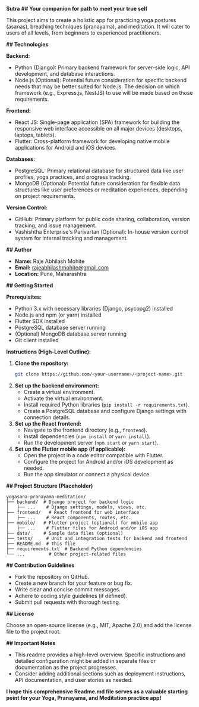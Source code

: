 **Sutra**
**## Your companion for path to meet your true self**

This project aims to create a holistic app for practicing yoga postures (asanas), breathing techniques (pranayama), and meditation. It will cater to users of all levels, from beginners to experienced practitioners.

**## Technologies**

**Backend:**

* Python (Django): Primary backend framework for server-side logic, API development, and database interactions.
* Node.js (Optional): Potential future consideration for specific backend needs that may be better suited for Node.js. The decision on which framework (e.g., Express.js, NestJS) to use will be made based on those requirements.

**Frontend:**

* React JS: Single-page application (SPA) framework for building the responsive web interface accessible on all major devices (desktops, laptops, tablets).
* Flutter: Cross-platform framework for developing native mobile applications for Android and iOS devices.

**Databases:**

* PostgreSQL: Primary relational database for structured data like user profiles, yoga practices, and progress tracking.
* MongoDB (Optional): Potential future consideration for flexible data structures like user preferences or meditation experiences, depending on project requirements.

**Version Control:**

* GitHub: Primary platform for public code sharing, collaboration, version tracking, and issue management.
* Vashishtha Enterprise's Parivartan (Optional): In-house version control system for internal tracking and management.

**## Author**

* **Name:** Raje Abhilash Mohite
* **Email:** rajeabhilashmohite@gmail.com
* **Location:** Pune, Maharashtra

**## Getting Started**

**Prerequisites:**

* Python 3.x with necessary libraries (Django, psycopg2) installed
* Node.js and npm (or yarn) installed
* Flutter SDK installed
* PostgreSQL database server running
* (Optional) MongoDB database server running
* Git client installed

**Instructions (High-Level Outline):**

1. **Clone the repository:**
   ```bash
   git clone https://github.com/<your-username>/<project-name>.git
   ```
2. **Set up the backend environment:**
   - Create a virtual environment.
   - Activate the virtual environment.
   - Install required Python libraries (`pip install -r requirements.txt`).
   - Create a PostgreSQL database and configure Django settings with connection details.
3. **Set up the React frontend:**
   - Navigate to the frontend directory (e.g., `frontend`).
   - Install dependencies (`npm install` or `yarn install`).
   - Run the development server (`npm start` or `yarn start`).
4. **Set up the Flutter mobile app (if applicable):**
   - Open the project in a code editor compatible with Flutter.
   - Configure the project for Android and/or iOS development as needed.
   - Run the app simulator or connect a physical device.

**## Project Structure (Placeholder)**

```
yogasana-pranayama-meditation/
├── backend/  # Django project for backend logic
│   ├── ...    # Django settings, models, views, etc.
├── frontend/   # React frontend for web interface
│   ├── ...    # React components, routes, etc.
├── mobile/   # Flutter project (optional) for mobile app
│   ├── ...    # Flutter files for Android and/or iOS app
├── data/     # Sample data files (optional)
├── tests/     # Unit and integration tests for backend and frontend
├── README.md  # This file
├── requirements.txt  # Backend Python dependencies
└── ...         # Other project-related files
```

**## Contribution Guidelines**

* Fork the repository on GitHub.
* Create a new branch for your feature or bug fix.
* Write clear and concise commit messages.
* Adhere to coding style guidelines (if defined).
* Submit pull requests with thorough testing.

**## License**

Choose an open-source license (e.g., MIT, Apache 2.0) and add the license file to the project root.

**## Important Notes**

* This readme provides a high-level overview. Specific instructions and detailed configuration might be added in separate files or documentation as the project progresses.
* Consider adding additional sections such as deployment instructions, API documentation, and user stories as needed.

**I hope this comprehensive Readme.md file serves as a valuable starting point for your Yoga, Pranayama, and Meditation practice app!**